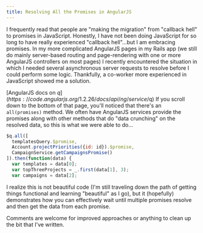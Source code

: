 ```yaml
---
title: Resolving All the Promises in AngularJS
---
```


I frequently read that people are "making the migration" from "callback hell" to promises in JavaScript.  Honestly, I have not been doing JavaScript for so long to have really experienced "callback hell"...but I am embracing promises.  In my more complicated AngularJS pages in my Rails app (we still do mainly server-based routing and page-rendering with one or more AngularJS controllers on most pages) I recently encountered the situation in which I needed several asynchronous server requests to resolve before I could perform some logic.  Thankfully, a co-worker more experienced in JavaScript showed me a solution.

[AngularJS docs on $q](https://code.angularjs.org/1.2.26/docs/api/ng/service/$q)  If you scroll down to the bottom of that page, you'll noticed that there's an `all(promises)` method.  We often have AngularJS services provide the promises along with other methods that do "data crunching" on the resolved data, so this is what we were able to do...

```javascript
$q.all([
  templatesQuery.$promise,
  Account.projectPriorities({id: id}).$promise,
  CampaignService.getCampaignsPromise()
]).then(function(data) {
  var templates = data[0];
  var topThreeProjects = _.first(data[1], 3);
  var campaigns = data[2];
```

I realize this is not beautiful code (I'm still traveling down the path of getting things functional and learning "beautiful" as I go), but it (hopefully) demonstrates how you can effectively wait until multiple promises resolve and then get the data from each promise.

Comments are welcome for improved approaches or anything to clean up the bit that I've written.
